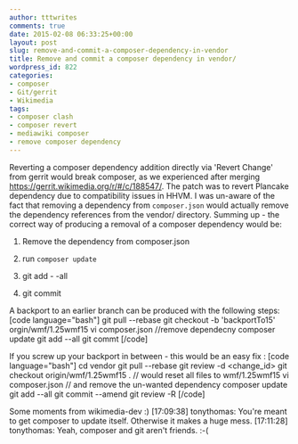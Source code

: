 ```yaml
---
author: tttwrites
comments: true
date: 2015-02-08 06:33:25+00:00
layout: post
slug: remove-and-commit-a-composer-dependency-in-vendor
title: Remove and commit a composer dependency in vendor/
wordpress_id: 822
categories:
- composer
- Git/gerrit
- Wikimedia
tags:
- composer clash
- composer revert
- mediawiki composer
- remove composer dependency
---
```


Reverting a composer dependency addition directly via 'Revert Change' from gerrit would break composer, as we experienced after merging https://gerrit.wikimedia.org/r/#/c/188547/.  The patch was to revert Plancake dependency due to compatibility issues in HHVM. I was un-aware of the fact that removing a dependency from `composer.json` would actually remove the dependency references from the vendor/ directory. Summing up - the correct way of producing a removal of a composer dependency would be:



	
  1. Remove the dependency from composer.json

	
  2. run `composer update`

	
  3. git add - -all

	
  4. git commit



A backport to an earlier branch can be produced with the following steps:
[code language="bash"]
git pull --rebase
git checkout -b 'backportTo15' orgin/wmf/1.25wmf15
vi composer.json //remove dependecny
composer update
git add --all
git commt
[/code]

If you screw up your backport in between - this would be an easy fix :
[code language="bash"]
cd vendor
git pull --rebase
git review -d <change_id>
git checkout origin/wmf/1.25wmf15 . // would reset all files to wmf/1.25wmf15
vi composer.json // and remove the un-wanted dependency
composer update
git add --all 
git commit --amend
git review -R
[/code]

Some moments from  wikimedia-dev :)
[17:09:38] tonythomas: You're meant to get composer to update itself. Otherwise it makes a huge mess.
[17:11:28] tonythomas: Yeah, composer and git aren't friends. :-(

